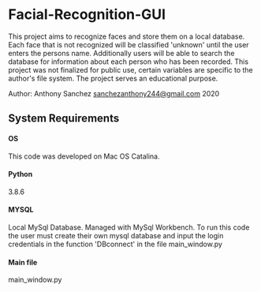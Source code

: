 # Facial-Recognition-GUI
This project aims to recognize faces and store them on a local database. Each face that is not recognized will be classified 'unknown' until the user enters the persons name. Additionally users will be able to search the database  for information about each person who has been recorded. This project was not finalized for public use, certain variables are specific to the author's file system. The project serves an educational purpose.  

Author: Anthony Sanchez 
sanchezanthony244@gmail.com 
2020 

## System Requirements
#### OS
This code was developed on Mac OS Catalina.
#### Python 
3.8.6 
#### MYSQL
Local MySql Database. Managed with MySql Workbench.
To run this code the user must create their own mysql database and input the login credentials in the function 'DBconnect' in the file main_window.py

#### Main file
main_window.py

